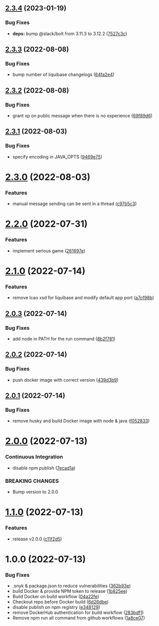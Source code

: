 ## [2.3.4](https://github.com/thomah/boothby/compare/v2.3.3...v2.3.4) (2023-01-19)


### Bug Fixes

* **deps:** bump @slack/bolt from 3.11.3 to 3.12.2 ([7527c3c](https://github.com/thomah/boothby/commit/7527c3cbba6ccdf1a17fc7f1328bab5807498cd5))

## [2.3.3](https://github.com/thomah/boothby/compare/v2.3.2...v2.3.3) (2022-08-08)


### Bug Fixes

* bump number of liquibase changelogs ([64fa2e4](https://github.com/thomah/boothby/commit/64fa2e472c2754d713b7a7384cafe9b496536c84))

## [2.3.2](https://github.com/thomah/boothby/compare/v2.3.1...v2.3.2) (2022-08-08)


### Bug Fixes

* grant xp on public message when there is no experience ([69f89d6](https://github.com/thomah/boothby/commit/69f89d62c1ab2b9bf221c69b2591101a71f4a47d))

## [2.3.1](https://github.com/thomah/boothby/compare/v2.3.0...v2.3.1) (2022-08-03)


### Bug Fixes

* specify encoding in JAVA_OPTS ([9469e75](https://github.com/thomah/boothby/commit/9469e754e24bbd510d275e10e3bd1afb914f6d70))

# [2.3.0](https://github.com/thomah/boothby/compare/v2.2.0...v2.3.0) (2022-08-03)


### Features

* manual message sending can be sent in a thread ([c97b5c3](https://github.com/thomah/boothby/commit/c97b5c374324457214a78586343bb36729df7ee4))

# [2.2.0](https://github.com/thomah/boothby/compare/v2.1.0...v2.2.0) (2022-07-31)


### Features

* implement serious game ([261697e](https://github.com/thomah/boothby/commit/261697e3479a5876eb43c2acb00e8a5709b3b53d))

# [2.1.0](https://github.com/thomah/boothby/compare/v2.0.3...v2.1.0) (2022-07-14)


### Features

* remove lcao xsd for liquibase and modify default app port ([a7cf98b](https://github.com/thomah/boothby/commit/a7cf98b5ddef06d7c9fac2315bdd92d2dfb9c32b))

## [2.0.3](https://github.com/thomah/boothby/compare/v2.0.2...v2.0.3) (2022-07-14)


### Bug Fixes

* add node in PATH for the run command ([8b2f781](https://github.com/thomah/boothby/commit/8b2f7811206c6044146f21a09c33cade11f84df1))

## [2.0.2](https://github.com/thomah/boothby/compare/v2.0.1...v2.0.2) (2022-07-14)


### Bug Fixes

* push docker image with correct version ([439d3b9](https://github.com/thomah/boothby/commit/439d3b9e239d665bb3c47ae950f35835d78403b5))

## [2.0.1](https://github.com/thomah/boothby/compare/v2.0.0...v2.0.1) (2022-07-14)


### Bug Fixes

* remove husky and build Docker image with node & java ([f052833](https://github.com/thomah/boothby/commit/f0528338d052bed22b73b384e023679bc7ef6f81))

# [2.0.0](https://github.com/thomah/boothby/compare/v1.1.0...v2.0.0) (2022-07-13)


### Continuous Integration

* disable npm publish ([7ecad1a](https://github.com/thomah/boothby/commit/7ecad1a92376e935b1c7871086a687cc580b8cf7))


### BREAKING CHANGES

* Bump version to 2.0.0

# [1.1.0](https://github.com/thomah/boothby/compare/v1.0.0...v1.1.0) (2022-07-13)


### Features

* release v2.0.0 ([c11f2d5](https://github.com/thomah/boothby/commit/c11f2d59eb2bb981774288b29ffa0160ac6f3002))

# 1.0.0 (2022-07-13)


### Bug Fixes

* .snyk & package.json to reduce vulnerabilities ([362b93e](https://github.com/thomah/boothby/commit/362b93ed45b70f5952454b6f561961d77c2aecb8))
* build Docker & provide NPM token to release ([1b825ee](https://github.com/thomah/boothby/commit/1b825eedf39ce60079e2febc41b9b95f7b4a0f22))
* Build Docker on build workflow ([04a22fe](https://github.com/thomah/boothby/commit/04a22fee0dcdb8cb00ac5786b503e940430d1b6f))
* Checkout repo before Docker build ([6d26dbe](https://github.com/thomah/boothby/commit/6d26dbe29a8fea8c34fbc850ea5c44e6588cf402))
* disable publish on npm registry ([e348129](https://github.com/thomah/boothby/commit/e348129ee899aad418bd35a7a09c508e50d43bf9))
* remove DockerHub authentication for build workflow ([283bdf1](https://github.com/thomah/boothby/commit/283bdf1ef5e7b9dcba7b00b2e42382d12b624b6f))
* Remove npm run all command from github workflows ([1a8ce07](https://github.com/thomah/boothby/commit/1a8ce07feb82ca33878e59cf398549bd22351379))
